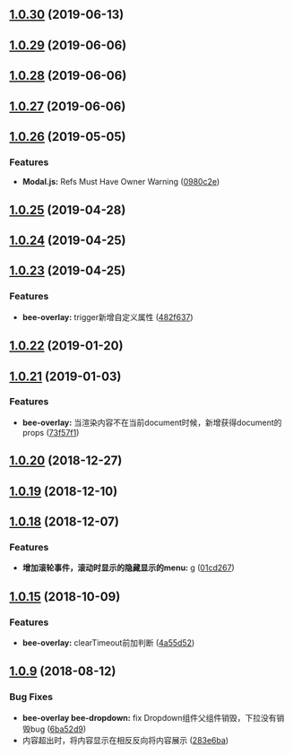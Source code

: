 <a name="1.0.30"></a>
## [1.0.30](https://github.com/tinper-bee/overlay/compare/v1.0.29...v1.0.30) (2019-06-13)



<a name="1.0.29"></a>
## [1.0.29](https://github.com/tinper-bee/overlay/compare/v1.0.28...v1.0.29) (2019-06-06)



<a name="1.0.28"></a>
## [1.0.28](https://github.com/tinper-bee/overlay/compare/v1.0.27...v1.0.28) (2019-06-06)



<a name="1.0.27"></a>
## [1.0.27](https://github.com/tinper-bee/overlay/compare/v1.0.26...v1.0.27) (2019-06-06)



<a name="1.0.26"></a>
## [1.0.26](https://github.com/tinper-bee/overlay/compare/v1.0.25...v1.0.26) (2019-05-05)


### Features

* **Modal.js:** Refs Must Have Owner Warning ([0980c2e](https://github.com/tinper-bee/overlay/commit/0980c2e))



<a name="1.0.25"></a>
## [1.0.25](https://github.com/tinper-bee/overlay/compare/v1.0.24...v1.0.25) (2019-04-28)



<a name="1.0.24"></a>
## [1.0.24](https://github.com/tinper-bee/overlay/compare/v1.0.23...v1.0.24) (2019-04-25)



<a name="1.0.23"></a>
## [1.0.23](https://github.com/tinper-bee/overlay/compare/v1.0.22...v1.0.23) (2019-04-25)


### Features

* **bee-overlay:** trigger新增自定义属性 ([482f637](https://github.com/tinper-bee/overlay/commit/482f637))



<a name="1.0.22"></a>
## [1.0.22](https://github.com/tinper-bee/overlay/compare/v1.0.21...v1.0.22) (2019-01-20)



<a name="1.0.21"></a>
## [1.0.21](https://github.com/tinper-bee/overlay/compare/v1.0.20...v1.0.21) (2019-01-03)


### Features

* **bee-overlay:** 当渲染内容不在当前document时候，新增获得document的props ([73f57f1](https://github.com/tinper-bee/overlay/commit/73f57f1))



<a name="1.0.20"></a>
## [1.0.20](https://github.com/tinper-bee/overlay/compare/v1.0.19...v1.0.20) (2018-12-27)



<a name="1.0.19"></a>
## [1.0.19](https://github.com/tinper-bee/overlay/compare/v1.0.18...v1.0.19) (2018-12-10)



<a name="1.0.18"></a>
## [1.0.18](https://github.com/tinper-bee/overlay/compare/v1.0.15...v1.0.18) (2018-12-07)


### Features

* **增加滚轮事件，滚动时显示的隐藏显示的menu:** g ([01cd267](https://github.com/tinper-bee/overlay/commit/01cd267))



<a name="1.0.15"></a>
## [1.0.15](https://github.com/tinper-bee/overlay/compare/v1.0.9...v1.0.15) (2018-10-09)


### Features

* **bee-overlay:** clearTimeout前加判断 ([4a55d52](https://github.com/tinper-bee/overlay/commit/4a55d52))



<a name="1.0.9"></a>
## [1.0.9](https://github.com/tinper-bee/overlay/compare/6ba52d9...v1.0.9) (2018-08-12)


### Bug Fixes

* **bee-overlay bee-dropdown:** fix Dropdown组件父组件销毁，下拉没有销毁bug ([6ba52d9](https://github.com/tinper-bee/overlay/commit/6ba52d9))
* 内容超出时，将内容显示在相反反向将内容展示 ([283e6ba](https://github.com/tinper-bee/overlay/commit/283e6ba))



